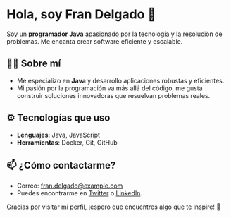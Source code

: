 # Hola, soy Fran Delgado 👋

Soy un **programador Java** apasionado por la tecnología y la resolución de problemas. Me encanta crear software eficiente y escalable.

## 🧑‍💻 Sobre mí

- Me especializo en **Java** y desarrollo aplicaciones robustas y eficientes.
- Mi pasión por la programación va más allá del código, me gusta construir soluciones innovadoras que resuelvan problemas reales.

## ⚙️ Tecnologías que uso

- **Lenguajes**: Java, JavaScript
- **Herramientas**: Docker, Git, GitHub

## 📫 ¿Cómo contactarme?

- Correo: [fran.delgado@example.com](mailto:fran.delgado@example.com)
- Puedes encontrarme en [Twitter](https://twitter.com/FranDelgadooooooooo) o [LinkedIn](https://www.linkedin.com/in/frandelgadoooooooooooooooo).

Gracias por visitar mi perfil, ¡espero que encuentres algo que te inspire! 🚀

